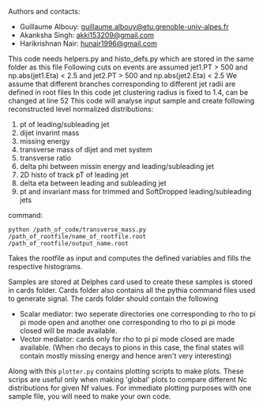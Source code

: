 Authors and contacts:

* Guillaume Albouy: guillaume.albouy@etu.grenoble-univ-alpes.fr
* Akanksha Singh: akki153209@gmail.com
* Harikrishnan Nair: hunair1996@gmail.com

This code needs helpers.py and histo_defs.py which are stored in the same folder as this file
Following cuts on events are assumed
jet1.PT > 500 and np.abs(jet1.Eta) < 2.5 and jet2.PT > 500 and np.abs(jet2.Eta) < 2.5
We assume that different branches corresponding to different jet radii are defined in root files
In this code jet clustering radius is fixed to 1.4, can be changed at line 52
This code will analyse input sample and create following reconstructed level normalized distributions:
1) pt of leading/subleading jet
2) dijet invarint mass
3) missing energy
4) transverse mass of dijet and met system
5) transverse ratio
6) delta phi between missin energy and leading/subleading jet
7) 2D histo of track pT of leading jet
8) delta eta between leading and subleading jet
9) pt and invariant mass for trimmed and SoftDropped leading/subleading jets

command: 
```
python /path_of_code/transverse_mass.py /path_of_rootfile/name_of_rootfile.root /path_of_rootfile/output_name.root
```

Takes the rootfile as input and computes the defined variables and fills the respective histograms.

Samples are stored at <Insert path>
Delphes card used to create these samples is stored in cards folder.
Cards folder also contains all the pythia command files used to generate signal.
The cards folder should contain the following
  * Scalar mediator: two seperate directories one corresponding to rho to pi pi mode open and another one corresponding to rho to pi pi mode closed will be made available.
  * Vector mediator: cards only for rho to pi pi mode closed are made available. (When rho decays to pions in this case, the final states will contain mostly missing energy and hence aren't very interesting)
  
Along with this ```plotter.py``` contains plotting scripts to make plots. These scrips are useful only when making 'global' plots to compare different Nc distributions for given Nf values. For immediate plotting purposes with one sample file, you will need to make your own code. 

